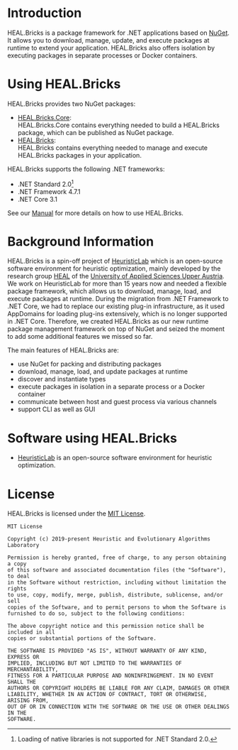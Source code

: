 # Introduction
HEAL.Bricks is a package framework for .NET applications based on [NuGet](https://nuget.org). It allows you to download, manage, update, and execute packages at runtime to extend your application. HEAL.Bricks also offers isolation by executing packages in separate processes or Docker containers.


# Using HEAL.Bricks
HEAL.Bricks provides two NuGet packages:
 * [HEAL.Bricks.Core](https://www.nuget.org/packages/HEAL.Bricks.Core):<br/>
   HEAL.Bricks.Core contains everything needed to build a HEAL.Bricks package, which can be published as NuGet package.
 * [HEAL.Bricks](https://www.nuget.org/packages/HEAL.Bricks):<br/>
   HEAL.Bricks contains everything needed to manage and execute HEAL.Bricks packages in your application.

HEAL.Bricks supports the following .NET frameworks:
 * .NET Standard 2.0[^1]
 * .NET Framework 4.7.1
 * .NET Core 3.1

[^1]: Loading of native libraries is not supported for .NET Standard 2.0.

See our [Manual](docs/Manual.md) for more details on how to use HEAL.Bricks.


# Background Information
HEAL.Bricks is a spin-off project of [HeuristicLab](https://dev.heuristiclab.com) which is an open-source software environment for heuristic optimization, mainly developed by the research group [HEAL](https://heal.heuristiclab.com) of the [University of Applied Sciences Upper Austria](https://www.fh-ooe.at/en). We work on HeuristicLab for more than 15 years now and needed a flexible package framework, which allows us to download, manage, load, and execute packages at runtime. During the migration from .NET Framework to .NET Core, we had to replace our existing plug-in infrastructure, as it used AppDomains for loading plug-ins extensively, which is no longer supported in .NET Core. Therefore, we created HEAL.Bricks as our new runtime package management framework on top of NuGet and seized the moment to add some additional features we missed so far.

The main features of HEAL.Bricks are:
 * use NuGet for packing and distributing packages
 * download, manage, load, and update packages at runtime
 * discover and instantiate types
 * execute packages in isolation in a separate process or a Docker container
 * communicate between host and guest process via various channels
 * support CLI as well as GUI


# Software using HEAL.Bricks
* [HeuristicLab](https://dev.heuristiclab.com) is an open-source software environment for heuristic optimization. 


# License
HEAL.Bricks is licensed under the [MIT License](LICENSE.txt).

```
MIT License

Copyright (c) 2019-present Heuristic and Evolutionary Algorithms Laboratory

Permission is hereby granted, free of charge, to any person obtaining a copy
of this software and associated documentation files (the "Software"), to deal
in the Software without restriction, including without limitation the rights
to use, copy, modify, merge, publish, distribute, sublicense, and/or sell
copies of the Software, and to permit persons to whom the Software is
furnished to do so, subject to the following conditions:

The above copyright notice and this permission notice shall be included in all
copies or substantial portions of the Software.

THE SOFTWARE IS PROVIDED "AS IS", WITHOUT WARRANTY OF ANY KIND, EXPRESS OR
IMPLIED, INCLUDING BUT NOT LIMITED TO THE WARRANTIES OF MERCHANTABILITY,
FITNESS FOR A PARTICULAR PURPOSE AND NONINFRINGEMENT. IN NO EVENT SHALL THE
AUTHORS OR COPYRIGHT HOLDERS BE LIABLE FOR ANY CLAIM, DAMAGES OR OTHER
LIABILITY, WHETHER IN AN ACTION OF CONTRACT, TORT OR OTHERWISE, ARISING FROM,
OUT OF OR IN CONNECTION WITH THE SOFTWARE OR THE USE OR OTHER DEALINGS IN THE
SOFTWARE.
```